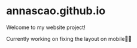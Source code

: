 # annascao.github.io

Welcome to my website project!

Currently working on fixing the layout on mobile😵‍💫